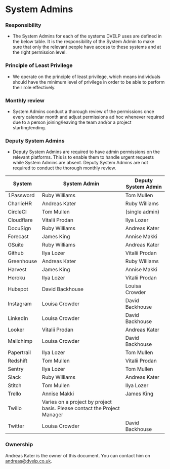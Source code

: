 # System Admins

### Responsibility
* The System Admins for each of the systems DVELP uses are defined in the below
table. It is the responsibility of the System Admin to make sure that only the relevant
people have access to these systems and at the right permission level.

### Principle of Least Privilege
* We operate on the principle of least privilege, which means individuals should have
the minimum level of privilege in order to be able to perform their role
effectively.

### Monthly review
* System Admins conduct a thorough review of the permissions once every calendar
month and adjust permissions ad hoc whenever required due to a person
joining/leaving the team and/or a project starting/ending.

### Deputy System Admins
* Deputy System Admins are required to have admin permissions on the relevant
platforms. This is to enable them to handle urgent requests while System Admins
are absent. Deputy System Admins are not required to conduct the thorough
monthly review.

| System     | System Admin                                                             | Deputy System Admin |
| ---------- | ------------------------------------------------------------------------ | ------------------- |
| 1Password  | Ruby Williams                                                            | Tom Mullen          |
| CharlieHR  | Andreas Kater                                                            | Ruby Williams       |
| CircleCI   | Tom Mullen                                                               | (single admin)      |
| Cloudflare | Vitalii Prodan                                                           | Ilya Lozer          |
| DocuSign   | Ruby Williams                                                            | Andreas Kater       |
| Forecast   | James King                                                               | Annise Makki        |
| GSuite     | Ruby Williams                                                            | Andreas Kater       |
| Github     | Ilya Lozer                                                               | Vitalii Prodan      |
| Greenhouse | Andreas Kater                                                            | Ruby Williams       |
| Harvest    | James King                                                               | Annise Makki        |
| Heroku     | Ilya Lozer                                                               | Vitalii Prodan      |
| Hubspot    | David Backhouse                                                          | Louisa Crowder      |
| Instagram  | Louisa Crowder                                                           | David Backhouse     |
| LinkedIn   | Louisa Crowder                                                           | David Backhouse     |
| Looker     | Vitalii Prodan                                                           | Andreas Kater       |
| Mailchimp  | Louisa Crowder                                                           | David Backhouse     |
| Papertrail | Ilya Lozer                                                               | Tom Mullen          |
| Redshift   | Tom Mullen                                                               | Vitalii Prodan      |
| Sentry     | Ilya Lozer                                                               | Tom Mullen          |
| Slack      | Ruby Williams                                                            | Andreas Kater       |
| Stitch     | Tom Mullen                                                               | Ilya Lozer          |
| Trello     | Annise Makki                                                             | James King          |
| Twilio     | Varies on a project by project basis. Please contact the Project Manager |                     |
| Twitter    | Louisa Crowder                                                           | David Backhouse     |

### Ownership

Andreas Kater is the owner of this document. You can contact him on
<andreas@dvelp.co.uk>.
